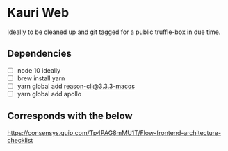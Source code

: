 # Kauri Web

Ideally to be cleaned up and git tagged for a public truffle-box in due time.

## Dependencies

- [ ] node 10 ideally
- [ ] brew install yarn
- [ ] yarn global add reason-cli@3.3.3-macos
- [ ] yarn global add apollo

## Corresponds with the below

https://consensys.quip.com/Tp4PAG8mMU1T/Flow-frontend-architecture-checklist
